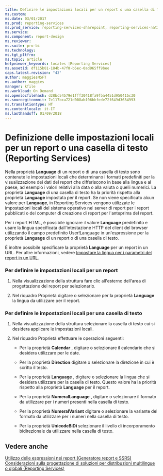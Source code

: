 ```yaml
---
title: Definire le impostazioni locali per un report o una casella di testo (Reporting Services) | Microsoft Docs
ms.custom: 
ms.date: 03/01/2017
ms.prod: reporting-services
ms.prod_service: reporting-services-sharepoint, reporting-services-native
ms.service: 
ms.component: report-design
ms.reviewer: 
ms.suite: pro-bi
ms.technology: 
ms.tgt_pltfrm: 
ms.topic: article
helpviewer_keywords: locales [Reporting Services]
ms.assetid: df115b01-184b-47f0-b5ec-0ad965ff9bee
caps.latest.revision: "43"
author: maggiesMSFT
ms.author: maggies
manager: kfile
ms.workload: On Demand
ms.openlocfilehash: d28bc54579e1fff30418fa9fba4451d950415c30
ms.sourcegitcommit: 7e117bca721d008ab106bbfede72f649d3634993
ms.translationtype: HT
ms.contentlocale: it-IT
ms.lasthandoff: 01/09/2018
---
```

# <a name="set-the-locale-for-a-report-or-text-box-reporting-services"></a>Definizione delle impostazioni locali per un report o una casella di testo (Reporting Services)
  Nella proprietà **Language** di un report o di una casella di testo sono contenute le impostazioni locali che determinano i formati predefiniti per la visualizzazione dei dati del report che differiscono in base alla lingua e al paese, ad esempio i valori relativi alla data o alla valuta o quelli numerici. La proprietà **Language** di una casella di testo ha la priorità rispetto alla proprietà **Language** impostata per il report. Se non viene specificato alcun valore per **Language**, in Reporting Services vengono utilizzate le impostazioni locali del sistema operativo nel server di report per i report pubblicati o del computer di creazione di report per l'anteprima del report.  
  
 Per i report HTML, è possibile ignorare il valore **Language** predefinito e usare la lingua specificata dall'intestazione HTTP del client del browser utilizzando il campo predefinito User!Language in un'espressione per la proprietà **Language** di un report o di una casella di testo.  
  
 È inoltre possibile specificare la proprietà **Language** per un report in un URL. Per altre informazioni, vedere [Impostare la lingua per i parametri del report in un URL](../../reporting-services/set-the-language-for-report-parameters-in-a-url.md).  
  
### <a name="to-set-the-locale-for-a-report"></a>Per definire le impostazioni locali per un report  
  
1.  Nella visualizzazione della struttura fare clic all'esterno dell'area di progettazione del report per selezionarlo.  
  
2.  Nel riquadro Proprietà digitare o selezionare per la proprietà **Language** la lingua da utilizzare per il report.  
  
### <a name="to-set-the-locale-for-a-text-box"></a>Per definire le impostazioni locali per una casella di testo  
  
1.  Nella visualizzazione della struttura selezionare la casella di testo cui si desidera applicare le impostazioni locali.  
  
2.  Nel riquadro Proprietà effettuare le operazioni seguenti:  
  
    -   Per la proprietà **Calendar** , digitare o selezionare il calendario che si desidera utilizzare per le date.  
  
    -   Per la proprietà **Direction** digitare o selezionare la direzione in cui è scritto il testo.  
  
    -   Per la proprietà **Language** , digitare o selezionare la lingua che si desidera utilizzare per la casella di testo. Questo valore ha la priorità rispetto alla proprietà **Language** per il report.  
  
    -   Per la proprietà **NumeralLanguage** , digitare o selezionare il formato da utilizzare per i numeri presenti nella casella di testo.  
  
    -   Per la proprietà **NumeralVariant** digitare o selezionare la variante del formato da utilizzare per i numeri nella casella di testo.  
  
    -   Per la proprietà **UnicodeBiDi** selezionare il livello di incorporamento bidirezionale da utilizzare nella casella di testo.  
  
## <a name="see-also"></a>Vedere anche  
 [Utilizzo delle espressioni nei report &#40;Generatore report e SSRS&#41;](../../reporting-services/report-design/expression-uses-in-reports-report-builder-and-ssrs.md)   
 [Considerazioni sulla progettazione di soluzioni per distribuzioni multilingue o globali (Reporting Services)](http://msdn.microsoft.com/en-us/55630eca-d1e5-4ac6-93c7-9a3f15c0d08a)  
  
  
